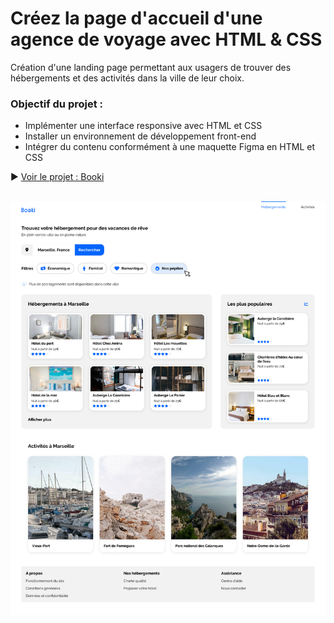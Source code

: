 # Créez la page d'accueil d'une agence de voyage avec HTML & CSS
Création d'une landing page permettant aux usagers de trouver des hébergements et des activités dans la ville de leur choix.

### Objectif du projet : 
- Implémenter une interface responsive avec HTML et CSS
- Installer un environnement de développement front-end
- Intégrer du contenu conformément à une maquette Figma en HTML et CSS

▶ [Voir le projet : Booki]() </br> </br>

![Desktop](./overview.png)
